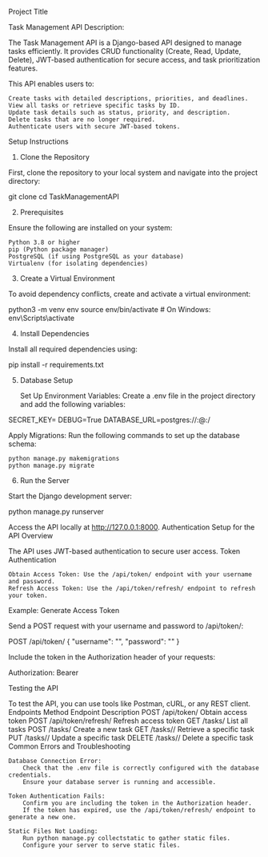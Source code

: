 Project Title

Task Management API
Description:

The Task Management API is a Django-based API designed to manage tasks efficiently. It provides CRUD functionality (Create, Read, Update, Delete), JWT-based authentication for secure access, and task prioritization features.

This API enables users to:

    Create tasks with detailed descriptions, priorities, and deadlines.
    View all tasks or retrieve specific tasks by ID.
    Update task details such as status, priority, and description.
    Delete tasks that are no longer required.
    Authenticate users with secure JWT-based tokens.

Setup Instructions
1. Clone the Repository

First, clone the repository to your local system and navigate into the project directory:

git clone <your-repo-URL>
cd TaskManagementAPI

2. Prerequisites

Ensure the following are installed on your system:

    Python 3.8 or higher
    pip (Python package manager)
    PostgreSQL (if using PostgreSQL as your database)
    Virtualenv (for isolating dependencies)

3. Create a Virtual Environment

To avoid dependency conflicts, create and activate a virtual environment:

python3 -m venv env
source env/bin/activate  # On Windows: env\Scripts\activate

4. Install Dependencies

Install all required dependencies using:

pip install -r requirements.txt

5. Database Setup

    Set Up Environment Variables: Create a .env file in the project directory and add the following variables:

SECRET_KEY=<your-django-secret-key>
DEBUG=True
DATABASE_URL=postgres://<username>:<password>@<host>:<port>/<database-name>

Apply Migrations: Run the following commands to set up the database schema:

    python manage.py makemigrations
    python manage.py migrate

6. Run the Server

Start the Django development server:

python manage.py runserver

Access the API locally at http://127.0.0.1:8000.
Authentication Setup for the API
Overview

The API uses JWT-based authentication to secure user access.
Token Authentication

    Obtain Access Token: Use the /api/token/ endpoint with your username and password.
    Refresh Access Token: Use the /api/token/refresh/ endpoint to refresh your token.

Example: Generate Access Token

Send a POST request with your username and password to /api/token/:

POST /api/token/
{
    "username": "<your-username>",
    "password": "<your-password>"
}

Include the token in the Authorization header of your requests:

Authorization: Bearer <your-access-token>

Testing the API

To test the API, you can use tools like Postman, cURL, or any REST client.
Endpoints
Method	Endpoint	Description
POST	/api/token/	Obtain access token
POST	/api/token/refresh/	Refresh access token
GET	/tasks/	List all tasks
POST	/tasks/	Create a new task
GET	/tasks/<id>/	Retrieve a specific task
PUT	/tasks/<id>/	Update a specific task
DELETE	/tasks/<id>/	Delete a specific task
Common Errors and Troubleshooting

    Database Connection Error:
        Check that the .env file is correctly configured with the database credentials.
        Ensure your database server is running and accessible.

    Token Authentication Fails:
        Confirm you are including the token in the Authorization header.
        If the token has expired, use the /api/token/refresh/ endpoint to generate a new one.

    Static Files Not Loading:
        Run python manage.py collectstatic to gather static files.
        Configure your server to serve static files.